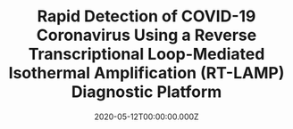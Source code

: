 ﻿---
title: "Rapid Detection of COVID-19 Coronavirus Using a Reverse Transcriptional Loop-Mediated Isothermal Amplification (RT-LAMP) Diagnostic Platform"
publication_types: ["2"]
# Author notes (optional)
authors: 
  - Lin Yu
  - Shanshan Wu
  - Xiaowen-Hao
  - Xue Dong
  - Lingling Mao
  - Vicent Pelechano
  - Weihua-Chen
  - Xiushan Yin




# Author notes (optional)
author_notes: []

publication_short: 
abstract: []
draft: false
featured: ture

slides: null
url_pdf: 'https://academic.oup.com/clinchem/article-pdf/66/7/975/33466934/hvaa102.pdf'
image:
  caption: ""
  focal_point: ""
  preview_only: false
summary: ""
url_dataset: ""
url_project: ""
url_source: ""
url_video: ""

doi: 10.1093/clinchem/hvaa102
tags:
  - Clinical Chemistry
publication: Clinical Chemistry
projects: []
date: 2020-05-12T00:00:00.000Z
url_slides: ""
publishDate: 2017-01-01T00:00:00.000Z
url_poster: ""
url_code: ""
---

